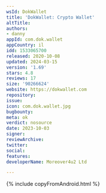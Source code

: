 ```yaml
---
wsId: DokWallet
title: 'DokWallet: Crypto Wallet'
altTitle: 
authors:
- danny
appId: com.dok.wallet
appCountry: il
idd: 1533065700
released: 2020-10-08
updated: 2024-03-15
version: '1.69'
stars: 4.8
reviews: 17
size: '90266624'
website: https://dokwallet.com
repository: 
issue: 
icon: com.dok.wallet.jpg
bugbounty: 
meta: ok
verdict: nosource
date: 2023-10-03
signer: 
reviewArchive: 
twitter: 
social: 
features: 
developerName: Moreover4u2 Ltd

---
```


{% include copyFromAndroid.html %}
